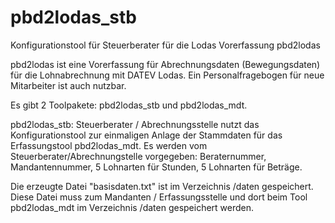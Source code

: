 # pbd2lodas_stb
Konfigurationstool für Steuerberater für die Lodas Vorerfassung pbd2lodas

pbd2lodas ist eine Vorerfassung für Abrechnungsdaten (Bewegungsdaten) für die Lohnabrechnung mit DATEV Lodas.
Ein Personalfragebogen für neue Mitarbeiter ist auch nutzbar.

Es gibt 2 Toolpakete: pbd2lodas_stb und pbd2lodas_mdt.

pbd2lodas_stb: 
Steuerberater / Abrechnungsstelle nutzt das Konfigurationstool zur einmaligen Anlage der Stammdaten für das Erfassungstool pbd2lodas_mdt.
Es werden vom Steuerberater/Abrechnungstelle vorgegeben: Beraternummer, Mandantennummer, 5 Lohnarten für Stunden, 5 Lohnarten für Beträge.

Die erzeugte Datei "basisdaten.txt" ist im Verzeichnis /daten gespeichert. Diese Datei muss zum Mandanten / Erfassungsstelle und dort beim Tool pbd2lodas_mdt im Verzeichnis /daten gespeichert werden. 

